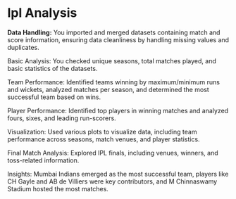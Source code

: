 # Ipl Analysis
<b> Data Handling:</b> You imported and merged datasets containing match and score information, ensuring data cleanliness by handling missing values and duplicates.

Basic Analysis: You checked unique seasons, total matches played, and basic statistics of the datasets.

Team Performance: Identified teams winning by maximum/minimum runs and wickets, analyzed matches per season, and determined the most successful team based on wins.

Player Performance: Identified top players in winning matches and analyzed fours, sixes, and leading run-scorers.

Visualization: Used various plots to visualize data, including team performance across seasons, match venues, and player statistics.

Final Match Analysis: Explored IPL finals, including venues, winners, and toss-related information.

Insights: Mumbai Indians emerged as the most successful team, players like CH Gayle and AB de Villiers were key contributors, and M Chinnaswamy Stadium hosted the most matches.
